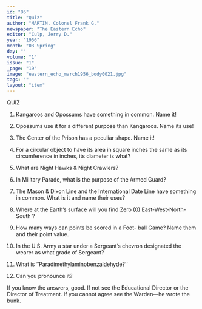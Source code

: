 ```yaml
---
id: "86"
title: "Quiz"
author: "MARTIN, Colonel Frank G."
newspaper: "The Eastern Echo"
editor: "Culp, Jerry D."
year: "1956"
month: "03 Spring"
day: ""
volume: "1"
issue: "1"
_page: "19"
image: "eastern_echo_march1956_body0021.jpg"
tags: ""
layout: "item"
---
```

QUIZ

1. Kangaroos and Opossums have something in
common. Name it!

2. Opossums use it for a different purpose than
Kangaroos. Name its use!

3. The Center of the Prison has a peculiar shape.
Name it!

4. For a circular object to have its area in square
inches the same as its circumference in inches,
its diameter is what?

5. What are Night Hawks & Night Crawlers?

6. In Military Parade, what is the purpose of the
Armed Guard?

7. The Mason & Dixon Line and the International
Date Line have something in common. What is
it and name their uses?

8. Where at the Earth’s surface will you find Zero
(0) East-West-North-South ?

9. How many ways can points be scored in a Foot-
ball Game? Name them and their point value.

10. In the U.S. Army a star under a Sergeant’s
chevron designated the wearer as what grade
of Sergeant?

11. What is ‘‘Paradimethylaminobenzaldehyde?’’

12. Can you pronounce it?

If you know the answers, good. If not see the Educational
Director or the Director of Treatment. If you cannot agree
see the Warden—he wrote the bunk.
